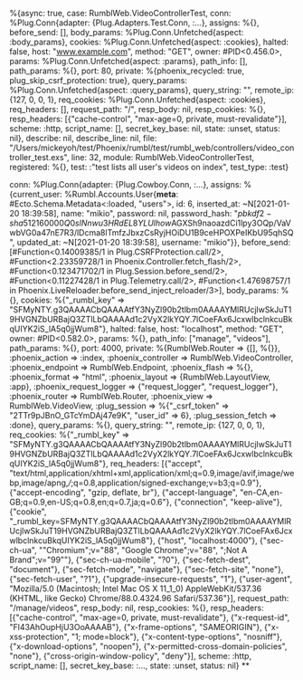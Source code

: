 %{async: true, 
case: RumblWeb.VideoControllerTest, 
conn: %Plug.Conn{adapter: {Plug.Adapters.Test.Conn, :...}, 
assigns: %{}, 
before_send: [], 
body_params: %Plug.Conn.Unfetched{aspect: :body_params}, 
cookies: %Plug.Conn.Unfetched{aspect: :cookies}, 
halted: false, 
host: "www.example.com", 
method: "GET", 
owner: #PID<0.456.0>, 
params: %Plug.Conn.Unfetched{aspect: :params}, 
path_info: [], 
path_params: %{}, 
port: 80, 
private: %{phoenix_recycled: true, plug_skip_csrf_protection: true}, 
query_params: %Plug.Conn.Unfetched{aspect: :query_params}, 
query_string: "", 
remote_ip: {127, 0, 0, 1}, 
req_cookies: %Plug.Conn.Unfetched{aspect: :cookies}, 
req_headers: [], 
request_path: "/", 
resp_body: nil, 
resp_cookies: %{}, 
resp_headers: [{"cache-control", "max-age=0, private, must-revalidate"}], 
scheme: :http, 
script_name: [], 
secret_key_base: nil, 
state: :unset, 
status: nil}, 
describe: nil, 
describe_line: nil, 
file: "/Users/mickeyoh/test/Phoenix/rumbl/test/rumbl_web/controllers/video_controller_test.exs", 
line: 32, 
module: RumblWeb.VideoControllerTest, 
registered: %{}, 
test: :"test lists all user's videos on index", 
test_type: :test}
     



conn: %Plug.Conn{adapter: {Plug.Cowboy.Conn, :...}, assigns: %{current_user: %Rumbl.Accounts.User{__meta__: #Ecto.Schema.Metadata<:loaded, "users">, id: 6, inserted_at: ~N[2021-01-20 18:39:58], name: "mikio", password: nil, password_hash: "$pbkdf2-sha512$160000$Q0slNnwu3HRdEL8YLUlhow$AGXSh9naoazdCi1lpy3OQp/VaVwbVG0a47nE7R3/lDcma8lTmfzJbxzCsRyjHOiDU1B9ceHPOXPeIKbU95qhSQ", updated_at: ~N[2021-01-20 18:39:58], username: "mikio"}}, before_send: [#Function<0.14009385/1 in Plug.CSRFProtection.call/2>, #Function<2.23359728/1 in Phoenix.Controller.fetch_flash/2>, #Function<0.123471702/1 in Plug.Session.before_send/2>, #Function<0.11227428/1 in Plug.Telemetry.call/2>, #Function<1.47698757/1 in Phoenix.LiveReloader.before_send_inject_reloader/3>], body_params: %{}, cookies: %{"_rumbl_key" => "SFMyNTY.g3QAAAACbQAAAAtfY3NyZl90b2tlbm0AAAAYMlRUcjlwSkJuT19HVGNZbURBajQ3ZTlLbQAAAAd1c2VyX2lkYQY.7lCoeFAx6JcxwlbclnkcuBkqUIYK2iS_lA5q0jjWum8"}, halted: false, host: "localhost", method: "GET", owner: #PID<0.582.0>, params: %{}, path_info: ["manage", "videos"], path_params: %{}, port: 4000, private: %{RumblWeb.Router => {[], %{}}, :phoenix_action => :index, :phoenix_controller => RumblWeb.VideoController, :phoenix_endpoint => RumblWeb.Endpoint, :phoenix_flash => %{}, :phoenix_format => "html", :phoenix_layout => {RumblWeb.LayoutView, :app}, :phoenix_request_logger => {"request_logger", "request_logger"}, :phoenix_router => RumblWeb.Router, :phoenix_view => RumblWeb.VideoView, :plug_session => %{"_csrf_token" => "2TTr9pJBnO_GTcYmDAj47e9K", "user_id" => 6}, :plug_session_fetch => :done}, query_params: %{}, query_string: "", remote_ip: {127, 0, 0, 1}, req_cookies: %{"_rumbl_key" => "SFMyNTY.g3QAAAACbQAAAAtfY3NyZl90b2tlbm0AAAAYMlRUcjlwSkJuT19HVGNZbURBajQ3ZTlLbQAAAAd1c2VyX2lkYQY.7lCoeFAx6JcxwlbclnkcuBkqUIYK2iS_lA5q0jjWum8"}, req_headers: [{"accept", "text/html,application/xhtml+xml,application/xml;q=0.9,image/avif,image/webp,image/apng,*/*;q=0.8,application/signed-exchange;v=b3;q=0.9"}, {"accept-encoding", "gzip, deflate, br"}, {"accept-language", "en-CA,en-GB;q=0.9,en-US;q=0.8,en;q=0.7,ja;q=0.6"}, {"connection", "keep-alive"}, {"cookie", "_rumbl_key=SFMyNTY.g3QAAAACbQAAAAtfY3NyZl90b2tlbm0AAAAYMlRUcjlwSkJuT19HVGNZbURBajQ3ZTlLbQAAAAd1c2VyX2lkYQY.7lCoeFAx6JcxwlbclnkcuBkqUIYK2iS_lA5q0jjWum8"}, {"host", "localhost:4000"}, {"sec-ch-ua", "\"Chromium\";v=\"88\", \"Google Chrome\";v=\"88\", \";Not A Brand\";v=\"99\""}, {"sec-ch-ua-mobile", "?0"}, {"sec-fetch-dest", "document"}, {"sec-fetch-mode", "navigate"}, {"sec-fetch-site", "none"}, {"sec-fetch-user", "?1"}, {"upgrade-insecure-requests", "1"}, {"user-agent", "Mozilla/5.0 (Macintosh; Intel Mac OS X 11_1_0) AppleWebKit/537.36 (KHTML, like Gecko) Chrome/88.0.4324.96 Safari/537.36"}], request_path: "/manage/videos", resp_body: nil, resp_cookies: %{}, resp_headers: [{"cache-control", "max-age=0, private, must-revalidate"}, {"x-request-id", "Fl43AhOupHjU3OoAAAAB"}, {"x-frame-options", "SAMEORIGIN"}, {"x-xss-protection", "1; mode=block"}, {"x-content-type-options", "nosniff"}, {"x-download-options", "noopen"}, {"x-permitted-cross-domain-policies", "none"}, {"cross-origin-window-policy", "deny"}], scheme: :http, script_name: [], secret_key_base: :..., state: :unset, status: nil} **


